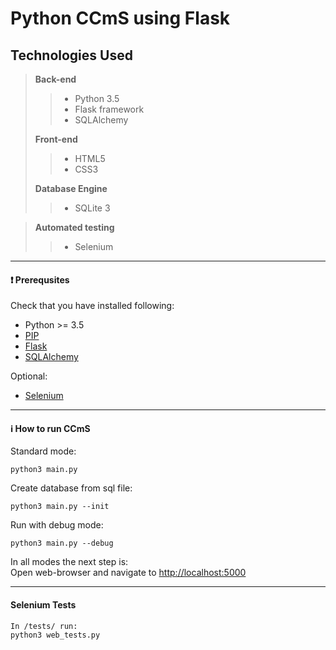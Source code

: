 Python CCmS using Flask
=====================

Technologies Used
-------------

> **Back-end**
>> - Python 3.5
>> - Flask framework
>> - SQLAlchemy
>
> **Front-end**
>> - HTML5
>> - CSS3
>
> **Database Engine**
> >- SQLite 3

> **Automated testing**
>> - Selenium



----------------------------------------------------
#### :heavy_exclamation_mark: Prerequsites

Check that you have installed following:

* Python >= 3.5
* [PIP](https://pypi.python.org/pypi)
* [Flask](http://flask.pocoo.org/)
* [SQLAlchemy](https://www.sqlalchemy.org/)

Optional:
* [Selenium](http://www.seleniumhq.org/)


----------------------------------------------------
#### :information_source: How to run CCmS
Standard mode:
```
python3 main.py
```
Create database from sql file:
```
python3 main.py --init
```
Run with debug mode:
```
python3 main.py --debug
```
In all modes the next step is:    
Open web-browser and navigate to [http://localhost:5000](http://localhost:5000)

----------------------------------
#### Selenium Tests
```
In /tests/ run:
python3 web_tests.py
```
